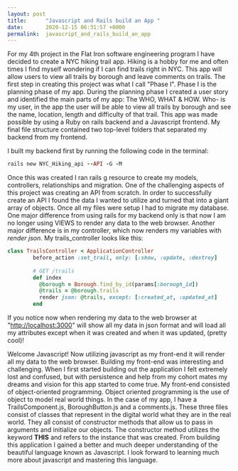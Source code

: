 ```yaml
---
layout: post
title:      "Javascript and Rails build an App "
date:       2020-12-15 06:31:57 +0000
permalink:  javascript_and_rails_build_an_app
---
```



For my 4th project in the Flat Iron software engineering program I have decided to create a NYC hiking trail app. Hiking is a hobby for me and often times I find myself wondering if I can find trails right in NYC. This app will allow users to view all trails by borough and leave comments on trails. The first step in creating this project was what I call "Phase I". Phase I is the planning phase of my app. During the planning phase I created a user story and identified the main parts of my app: The WHO, WHAT & HOW. Who- is my user, in the app the user will be able to view all trails by borough and see the name, location, length and difficulty of that trail. This app was made possible by using a Ruby on rails backend and a Javascript frontend. My final file structure contained two top-level folders that separated my backend from my frontend. 

I built my backend first by running the following code in the terminal: 

```ruby
rails new NYC_Hiking_api --API -G -M 
```

 Once this was created I ran rails g resource to create my models, controllers, relationships and migration. One of the challenging aspects of this project was creating an API from scratch. In order to successfully create an API I found the data I wanted to utilize and turned that into a giant array of objects.  Once all my files were setup I had to migrate my database. One major difference from using rails for my backend only is that now I am no longer using VIEWS to render any data to the web browser. Another major difference is in my controller, which now renders my variables with *render json*. My trails_controller looks like this:

```ruby
class TrailsController < ApplicationController
        before_action :set_trail, only: [:show, :update, :destroy]
      
        # GET /trails
        def index
          @borough = Borough.find_by_id(params[:borough_id])
          @trails = @borough.trails
          render json: @trails, except: [:created_at, :updated_at]
        end
```

If you notice now when rendering my data to the web browser at "[http://localhost:3000](http://localhost:3000/)" will show all my data in json format and will load all my attributes except when it was created and when it was updated, (pretty cool)! 

Welcome Javascript! Now utilizing javascript as my front-end it will render all my data to the web browser. Building my front-end was interesting and challenging. When I first started building out the application I felt extremely lost and confused, but with persistence and help from my cohort mates my dreams and vision for this app started to come true. My front-end consisted of object-oriented programming. Object oriented programming is the use of object to model real world things. In the case of my app, I have a TrailsComponent.js, BoroughButton.js and a comments.js. These three files consist of classes that represent in the digital world what they are in the real world.  They all consist of constructor methods that allow us to pass in arguments and initialize our objects. The constructor method utilizes the keyword **THIS** and refers to the instance that was created.  From building this application I gained a better and much deeper understanding of the beautiful language known as Javascript. I look forward to learning much more about javascript and mastering this language.
